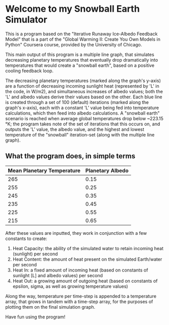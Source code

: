 # Welcome to my Snowball Earth Simulator

This is a program based on the "Iterative Runaway Ice-Albedo Feedback Model" that is a part of the "Global Warming II: Create You Own Models in Python" Coursera course, provided by the University of Chicago.

This main output of this program is a multiple line graph, that simulates decreasing planetary temperatures that eventually drop dramatically into temperatures that would create a "snowball earth", based on a positive cooling feedback loop. 

The decreasing planetary temperatures (marked along the graph's y-axis) are a function of decreasing incoming sunlight heat (represented by 'L' in the code, in W/m2), and simultaneous increases of albedo values; both the 'L' and albedo values derive their values based on the other. Each blue line is created through a set of 100 (default) iterations (marked along the graph's x-axis), each with a constant 'L' value being fed into temperature calculations, which then feed into albedo calculations. A "snowball earth" scenario is reached when average global temperatures drop below ~223.15 °K; the program takes note of the set of iterations that this occurs on, and outputs the 'L' value, the albedo value, and the highest and lowest temperature of the "snowball" iteration-set (along with the multiple line graph).

## What the program does, in simple terms

| Mean Planetary Temperature    | Planetary Albedo  |
|:------------------------------|:------------------|
| 265                           | 0.15              |
| 255                           | 0.25              |
| 245                           | 0.35              |
| 235                           | 0.45              |
| 225                           | 0.55              |
| 215                           | 0.65              |

After these values are inputted, they work in conjunction with a few constants to create:

1. Heat Capacity: the ability of the simulated water to retain incoming heat (sunlight) per second
2. Heat Content: the amount of heat present on the simulated Earth/water per second
3. Heat In: a fixed amount of incoming heat (based on constants of sunlight [L] and albedo values) per second
4. Heat Out: a growing amount of outgoing heat (based on constants of epsilon, sigma, as well as growing temperature values)

Along the way, temperature per time-step is appended to a temperature array, that grows in tandem with a time-step array, for the purposes of plotting them on the final simulation graph.

Have fun using the program!


